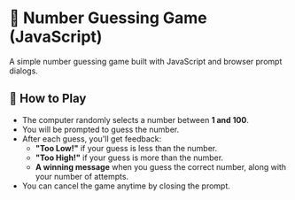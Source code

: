 # 🎲 Number Guessing Game (JavaScript)

A simple number guessing game built with JavaScript and browser prompt dialogs.

## 📖 How to Play

- The computer randomly selects a number between **1 and 100**.
- You will be prompted to guess the number.
- After each guess, you'll get feedback:
  - **"Too Low!"** if your guess is less than the number.
  - **"Too High!"** if your guess is more than the number.
  - **A winning message** when you guess the correct number, along with your number of attempts.
- You can cancel the game anytime by closing the prompt.

